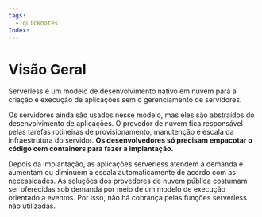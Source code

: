 ```yaml
---
tags:
  - quicknotes
Index:
---
```


# Visão Geral

Serverless é um modelo de desenvolvimento nativo em nuvem para a criação e execução de aplicações sem o gerenciamento de servidores.

Os servidores ainda são usados nesse modelo, mas eles são abstraídos do desenvolvimento de aplicações. O provedor de nuvem fica responsável pelas tarefas rotineiras de provisionamento, manutenção e escala da infraestrutura do servidor. **Os desenvolvedores só precisam empacotar o código cem containers para fazer a implantação.**

Depois da implantação, as aplicações serverless atendem à demanda e aumentam ou diminuem a escala automaticamente de acordo com as necessidades. As soluções dos provedores de nuvem pública costumam ser oferecidas sob demanda por meio de um modelo de execução orientado a eventos. Por isso, não há cobrança pelas funções serverless não utilizadas.